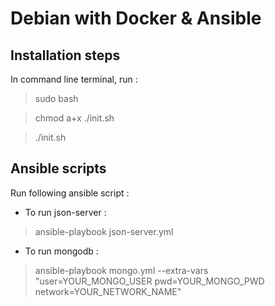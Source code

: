 # Debian with Docker & Ansible 

## Installation steps

In command line terminal, run :

> sudo bash

>chmod a+x ./init.sh

>./init.sh

## Ansible scripts

Run following ansible script :

* To run json-server :
> ansible-playbook json-server.yml

* To run mongodb :
> ansible-playbook mongo.yml --extra-vars "user=YOUR_MONGO_USER pwd=YOUR_MONGO_PWD network=YOUR_NETWORK_NAME"
